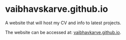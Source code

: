 # vaibhavskarve.github.io
A website that will host my CV and info to latest projects.

The website can be accessed at:
[vaibhavkarve.github.io](vaibhavkarve.github.io/
"vaibhavkarve.github.io").
